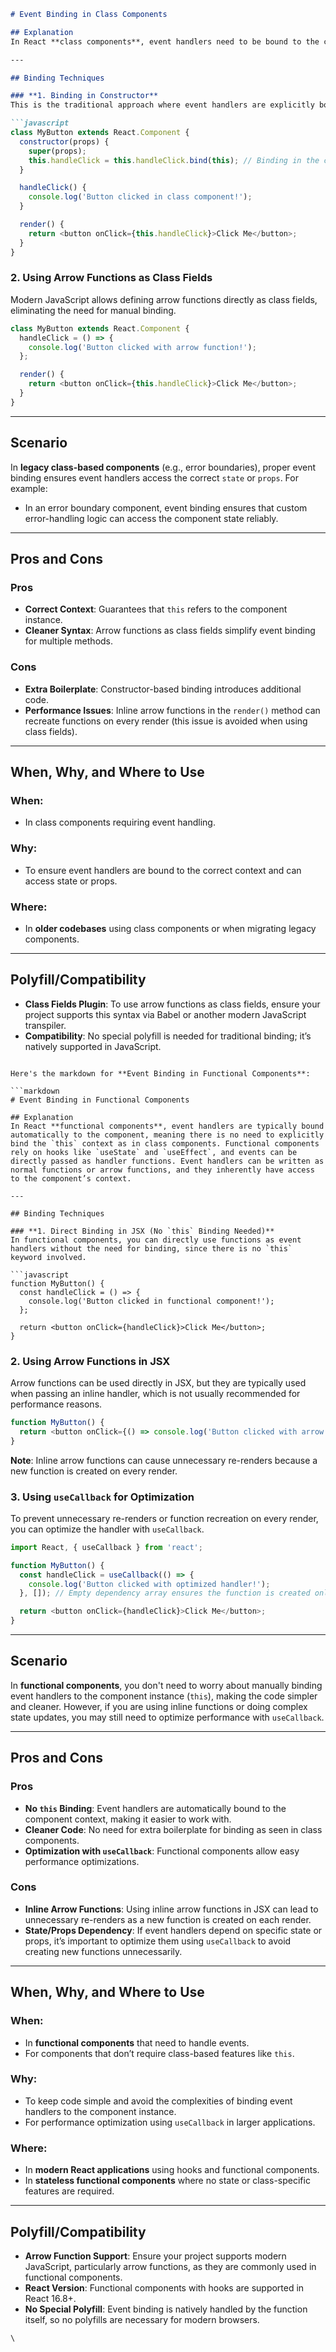 
```markdown
# Event Binding in Class Components

## Explanation
In React **class components**, event handlers need to be bound to the component instance (`this`) to ensure the correct context. Without proper binding, `this` inside the event handler may be undefined, leading to errors. There are multiple ways to bind event handlers:

---

## Binding Techniques

### **1. Binding in Constructor**
This is the traditional approach where event handlers are explicitly bound in the constructor.

```javascript
class MyButton extends React.Component {
  constructor(props) {
    super(props);
    this.handleClick = this.handleClick.bind(this); // Binding in the constructor
  }

  handleClick() {
    console.log('Button clicked in class component!');
  }

  render() {
    return <button onClick={this.handleClick}>Click Me</button>;
  }
}
```

### **2. Using Arrow Functions as Class Fields**
Modern JavaScript allows defining arrow functions directly as class fields, eliminating the need for manual binding.

```javascript
class MyButton extends React.Component {
  handleClick = () => {
    console.log('Button clicked with arrow function!');
  };

  render() {
    return <button onClick={this.handleClick}>Click Me</button>;
  }
}
```

---

## Scenario

In **legacy class-based components** (e.g., error boundaries), proper event binding ensures event handlers access the correct `state` or `props`. For example:
- In an error boundary component, event binding ensures that custom error-handling logic can access the component state reliably.

---

## Pros and Cons

### **Pros**
- **Correct Context**: Guarantees that `this` refers to the component instance.
- **Cleaner Syntax**: Arrow functions as class fields simplify event binding for multiple methods.

### **Cons**
- **Extra Boilerplate**: Constructor-based binding introduces additional code.
- **Performance Issues**: Inline arrow functions in the `render()` method can recreate functions on every render (this issue is avoided when using class fields).

---

## When, Why, and Where to Use

### **When**:
- In class components requiring event handling.

### **Why**:
- To ensure event handlers are bound to the correct context and can access state or props.

### **Where**:
- In **older codebases** using class components or when migrating legacy components.

---

## Polyfill/Compatibility

- **Class Fields Plugin**: To use arrow functions as class fields, ensure your project supports this syntax via Babel or another modern JavaScript transpiler.
- **Compatibility**: No special polyfill is needed for traditional binding; it’s natively supported in JavaScript.
```

Here's the markdown for **Event Binding in Functional Components**:

```markdown
# Event Binding in Functional Components

## Explanation
In React **functional components**, event handlers are typically bound automatically to the component, meaning there is no need to explicitly bind the `this` context as in class components. Functional components rely on hooks like `useState` and `useEffect`, and events can be directly passed as handler functions. Event handlers can be written as normal functions or arrow functions, and they inherently have access to the component’s context.

---

## Binding Techniques

### **1. Direct Binding in JSX (No `this` Binding Needed)**
In functional components, you can directly use functions as event handlers without the need for binding, since there is no `this` keyword involved.

```javascript
function MyButton() {
  const handleClick = () => {
    console.log('Button clicked in functional component!');
  };

  return <button onClick={handleClick}>Click Me</button>;
}
```

### **2. Using Arrow Functions in JSX**
Arrow functions can be used directly in JSX, but they are typically used when passing an inline handler, which is not usually recommended for performance reasons.

```javascript
function MyButton() {
  return <button onClick={() => console.log('Button clicked with arrow function!')}>Click Me</button>;
}
```

**Note**: Inline arrow functions can cause unnecessary re-renders because a new function is created on every render.

### **3. Using `useCallback` for Optimization**
To prevent unnecessary re-renders or function recreation on every render, you can optimize the handler with `useCallback`.

```javascript
import React, { useCallback } from 'react';

function MyButton() {
  const handleClick = useCallback(() => {
    console.log('Button clicked with optimized handler!');
  }, []); // Empty dependency array ensures the function is created only once

  return <button onClick={handleClick}>Click Me</button>;
}
```

---

## Scenario

In **functional components**, you don't need to worry about manually binding event handlers to the component instance (`this`), making the code simpler and cleaner. However, if you are using inline functions or doing complex state updates, you may still need to optimize performance with `useCallback`.

---

## Pros and Cons

### **Pros**
- **No `this` Binding**: Event handlers are automatically bound to the component context, making it easier to work with.
- **Cleaner Code**: No need for extra boilerplate for binding as seen in class components.
- **Optimization with `useCallback`**: Functional components allow easy performance optimizations.

### **Cons**
- **Inline Arrow Functions**: Using inline arrow functions in JSX can lead to unnecessary re-renders as a new function is created on each render.
- **State/Props Dependency**: If event handlers depend on specific state or props, it’s important to optimize them using `useCallback` to avoid creating new functions unnecessarily.

---

## When, Why, and Where to Use

### **When**:
- In **functional components** that need to handle events.
- For components that don’t require class-based features like `this`.

### **Why**:
- To keep code simple and avoid the complexities of binding event handlers to the component instance.
- For performance optimization using `useCallback` in larger applications.

### **Where**:
- In **modern React applications** using hooks and functional components.
- In **stateless functional components** where no state or class-specific features are required.

---

## Polyfill/Compatibility

- **Arrow Function Support**: Ensure your project supports modern JavaScript, particularly arrow functions, as they are commonly used in functional components.
- **React Version**: Functional components with hooks are supported in React 16.8+.
- **No Special Polyfill**: Event binding is natively handled by the function itself, so no polyfills are necessary for modern browsers.
```
\
